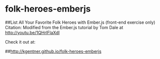 folk-heroes-emberjs
===================

##List All Your Favorite Folk Heroes with Ember.js (front-end exercise only)
Citation: Modified from the Ember.js tutorial by Tom Dale at http://youtu.be/1QHrlFlaXdI

Check it out at:

##http://kgentner.github.io/folk-heroes-emberjs
